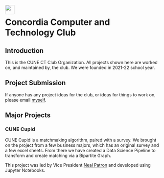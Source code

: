 
<img src="https://img.search.brave.com/atxrHO9LdQXlbWhOkVQbMgrLeKOpSF7S-OPAC1nFuJY/rs:fit:400:400:1/g:ce/aHR0cHM6Ly9kMnE3/OWl1N3k3NDhqei5j/bG91ZGZyb250Lm5l/dC9zL19zcXVhcmVs/b2dvLzg1NjU3OTNi/MDljZTNhOTk0OWI3/OWI4NDZiNjdlOGFi" width=30 style="float: left; margin-right: 1em;">

# Concordia Computer and Technology Club

## Introduction
This is the CUNE CT Club Organization. All projects shown here are worked on, and maintained by, the club. We were founded in 2021-22 school year.

## Project Submission
If anyone has any project ideas for the club, or ideas for things to work on, please email [myself](mailto:ian.kollipara@cune.org).

## Major Projects

### CUNE Cupid

CUNE Cupid is a matchmaking algorithm, paired with a survey. We brought on the project from a few business majors, which has an original survey and a few excel sheets. From there we have created a Data Science Pipeline to transform and create matching via a Bipartite Graph. 

This project was led by Vice President [Neal Patron](https://github.com/nealpatron) and developed using Jupyter Notebooks.


<!--

**Here are some ideas to get you started:**

🙋‍♀️ A short introduction - what is your organization all about?
🌈 Contribution guidelines - how can the community get involved?
👩‍💻 Useful resources - where can the community find your docs? Is there anything else the community should know?
🍿 Fun facts - what does your team eat for breakfast?
🧙 Remember, you can do mighty things with the power of [Markdown](https://docs.github.com/github/writing-on-github/getting-started-with-writing-and-formatting-on-github/basic-writing-and-formatting-syntax)
-->
